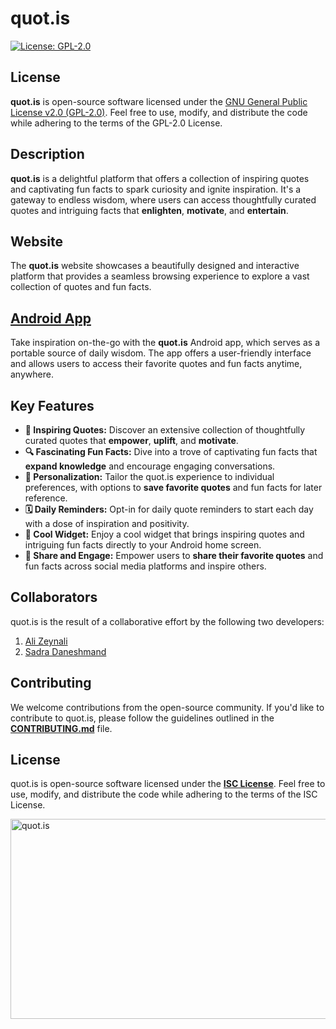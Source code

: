 #  quot.is

[![License: GPL-2.0](https://img.shields.io/badge/License-GPL%20v2-blue.svg)](https://www.gnu.org/licenses/gpl-2.0)

## License

**quot.is** is open-source software licensed under the [GNU General Public License v2.0 (GPL-2.0)](https://www.gnu.org/licenses/gpl-2.0). Feel free to use, modify, and distribute the code while adhering to the terms of the GPL-2.0 License.

## Description

**quot.is** is a delightful platform that offers a collection of inspiring quotes and captivating fun facts to spark curiosity and ignite inspiration. It's a gateway to endless wisdom, where users can access thoughtfully curated quotes and intriguing facts that **enlighten**, **motivate**, and **entertain**.

## Website

The **quot.is** website showcases a beautifully designed and interactive platform that provides a seamless browsing experience to explore a vast collection of quotes and fun facts.

## [Android App](https://github.com/alizeyn/Quot)

Take inspiration on-the-go with the **quot.is** Android app, which serves as a portable source of daily wisdom. The app offers a user-friendly interface and allows users to access their favorite quotes and fun facts anytime, anywhere.

## Key Features

- **🚀 Inspiring Quotes:** Discover an extensive collection of thoughtfully curated quotes that **empower**, **uplift**, and **motivate**.
- **🔍 Fascinating Fun Facts:** Dive into a trove of captivating fun facts that **expand knowledge** and encourage engaging conversations.
- **👤 Personalization:** Tailor the quot.is experience to individual preferences, with options to **save favorite quotes** and fun facts for later reference.
- **🗓️ Daily Reminders:** Opt-in for daily quote reminders to start each day with a dose of inspiration and positivity.
- **📱 Cool Widget:** Enjoy a cool widget that brings inspiring quotes and intriguing fun facts directly to your Android home screen.
- **📢 Share and Engage:** Empower users to **share their favorite quotes** and fun facts across social media platforms and inspire others.

## Collaborators

quot.is is the result of a collaborative effort by the following two developers:

1. [Ali Zeynali](https://github.com/alizeyn)
2. [Sadra Daneshmand](https://github.com/Sadraw)

## Contributing

We welcome contributions from the open-source community. If you'd like to contribute to quot.is, please follow the guidelines outlined in the [**CONTRIBUTING.md**](CONTRIBUTING.md) file.

## License

quot.is is open-source software licensed under the [**ISC License**](LICENSE). Feel free to use, modify, and distribute the code while adhering to the terms of the ISC License.

<img src="https://socialify.git.ci/Sadraw/quot.is/image?description=1&font=Jost&forks=1&issues=1&language=1&name=1&owner=1&pulls=1&stargazers=1&theme=Dark" alt="quot.is" width="640" height="320" />